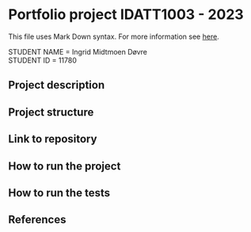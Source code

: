 # Portfolio project IDATT1003 - 2023
This file uses Mark Down syntax. For more information see [here](https://www.markdownguide.org/basic-syntax/).

STUDENT NAME = Ingrid Midtmoen Døvre  
STUDENT ID = 11780

## Project description

[//]: # (TODO: Write a short description of your project/product here.)


## Project structure

[//]: # (TODO: Describe the structure of your project here. How have you used packages in your structure. Where are all sourcefiles stored. Where are all JUnit-test classes stored. etc.)

## Link to repository

[//]: # (TODO: Include a link to your repository here.)

## How to run the project

[//]: # (TODO: Describe how to run your project here. What is the main class? What is the main method?
What is the input and output of the program? What is the expected behaviour of the program?)

## How to run the tests

[//]: # (TODO: Describe how to run the tests here.)

## References

[//]: # (TODO: Include references here, if any. For example, if you have used code from the course book, include a reference to the chapter.
Or if you have used code from a website or other source, include a link to the source.)
